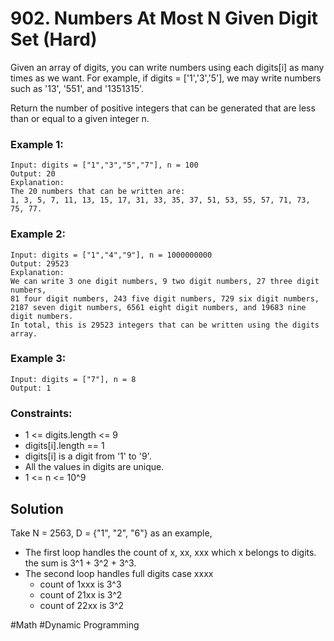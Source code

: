 # 902. Numbers At Most N Given Digit Set (Hard)

Given an array of digits, you can write numbers using each digits[i] as many times as we want. For example, if digits = ['1','3','5'], we may write numbers such as '13', '551', and '1351315'.

Return the number of positive integers that can be generated that are less than or equal to a given integer n.

### Example 1:

```
Input: digits = ["1","3","5","7"], n = 100
Output: 20
Explanation:
The 20 numbers that can be written are:
1, 3, 5, 7, 11, 13, 15, 17, 31, 33, 35, 37, 51, 53, 55, 57, 71, 73, 75, 77.
```

### Example 2:

```
Input: digits = ["1","4","9"], n = 1000000000
Output: 29523
Explanation:
We can write 3 one digit numbers, 9 two digit numbers, 27 three digit numbers,
81 four digit numbers, 243 five digit numbers, 729 six digit numbers,
2187 seven digit numbers, 6561 eight digit numbers, and 19683 nine digit numbers.
In total, this is 29523 integers that can be written using the digits array.
```

### Example 3:

```
Input: digits = ["7"], n = 8
Output: 1
```

### Constraints:

- 1 <= digits.length <= 9
- digits[i].length == 1
- digits[i] is a digit from '1' to '9'.
- All the values in digits are unique.
- 1 <= n <= 10^9

## Solution

Take N = 2563, D = {"1", "2", "6"} as an example,

- The first loop handles the count of x, xx, xxx which x belongs to digits. the sum is 3^1 + 3^2 + 3^3.
- The second loop handles full digits case xxxx
  - count of 1xxx is 3^3
  - count of 21xx is 3^2
  - count of 22xx is 3^2

#Math #Dynamic Programming

